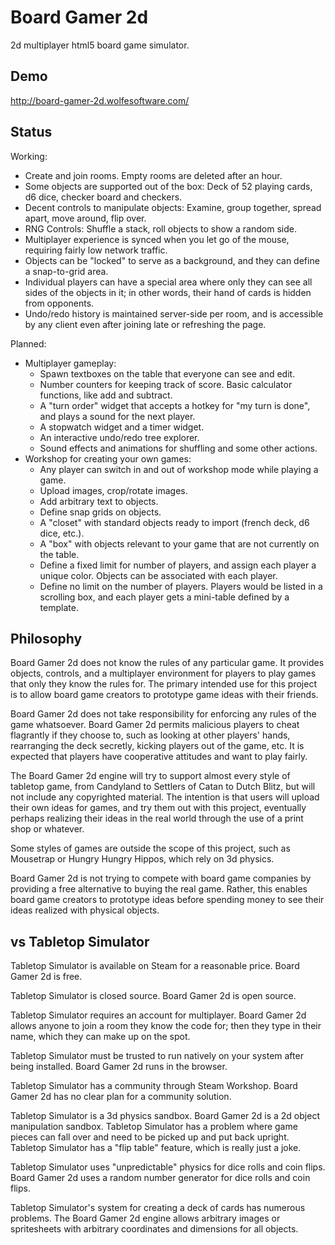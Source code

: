 # Board Gamer 2d

2d multiplayer html5 board game simulator.

## Demo

http://board-gamer-2d.wolfesoftware.com/

## Status

Working:

 * Create and join rooms. Empty rooms are deleted after an hour.
 * Some objects are supported out of the box: Deck of 52 playing cards, d6 dice, checker board and checkers.
 * Decent controls to manipulate objects: Examine, group together, spread apart, move around, flip over.
 * RNG Controls: Shuffle a stack, roll objects to show a random side.
 * Multiplayer experience is synced when you let go of the mouse, requiring fairly low network traffic.
 * Objects can be "locked" to serve as a background, and they can define a snap-to-grid area.
 * Individual players can have a special area where only they can see all sides of the objects in it;
   in other words, their hand of cards is hidden from opponents.
 * Undo/redo history is maintained server-side per room, and is accessible by any client even after joining late or refreshing the page.

Planned:

 * Multiplayer gameplay:
   * Spawn textboxes on the table that everyone can see and edit.
   * Number counters for keeping track of score. Basic calculator functions, like add and subtract.
   * A "turn order" widget that accepts a hotkey for "my turn is done", and plays a sound for the next player.
   * A stopwatch widget and a timer widget.
   * An interactive undo/redo tree explorer.
   * Sound effects and animations for shuffling and some other actions.
 * Workshop for creating your own games:
   * Any player can switch in and out of workshop mode while playing a game.
   * Upload images, crop/rotate images.
   * Add arbitrary text to objects.
   * Define snap grids on objects.
   * A "closet" with standard objects ready to import (french deck, d6 dice, etc.).
   * A "box" with objects relevant to your game that are not currently on the table.
   * Define a fixed limit for number of players, and assign each player a unique color. Objects can be associated with each player.
   * Define no limit on the number of players. Players would be listed in a scrolling box, and each player gets a mini-table defined by a template.

## Philosophy

Board Gamer 2d does not know the rules of any particular game.
It provides objects, controls, and a multiplayer environment for players to play games that only they know the rules for.
The primary intended use for this project is to allow board game creators to prototype game ideas with their friends.

Board Gamer 2d does not take responsibility for enforcing any rules of the game whatsoever.
Board Gamer 2d permits malicious players to cheat flagrantly if they choose to,
such as looking at other players' hands, rearranging the deck secretly, kicking players out of the game, etc.
It is expected that players have cooperative attitudes and want to play fairly.

The Board Gamer 2d engine will try to support almost every style of tabletop game,
from Candyland to Settlers of Catan to Dutch Blitz, but will not include any copyrighted material.
The intention is that users will upload their own ideas for games, and try them out with this project,
eventually perhaps realizing their ideas in the real world through the use of a print shop or whatever.

Some styles of games are outside the scope of this project, such as Mousetrap or Hungry Hungry Hippos, which rely on 3d physics.

Board Gamer 2d is not trying to compete with board game companies by providing a free alternative to buying the real game.
Rather, this enables board game creators to prototype ideas before spending money to see their ideas realized with physical objects.

## vs Tabletop Simulator

Tabletop Simulator is available on Steam for a reasonable price.
Board Gamer 2d is free.

Tabletop Simulator is closed source.
Board Gamer 2d is open source.

Tabletop Simulator requires an account for multiplayer.
Board Gamer 2d allows anyone to join a room they know the code for; then they type in their name, which they can make up on the spot.

Tabletop Simulator must be trusted to run natively on your system after being installed.
Board Gamer 2d runs in the browser.

Tabletop Simulator has a community through Steam Workshop.
Board Gamer 2d has no clear plan for a community solution.

Tabletop Simulator is a 3d physics sandbox.
Board Gamer 2d is a 2d object manipulation sandbox.
Tabletop Simulator has a problem where game pieces can fall over and need to be picked up and put back upright.
Tabletop Simulator has a "flip table" feature, which is really just a joke.

Tabletop Simulator uses "unpredictable" physics for dice rolls and coin flips.
Board Gamer 2d uses a random number generator for dice rolls and coin flips.

Tabletop Simulator's system for creating a deck of cards has numerous problems.
The Board Gamer 2d engine allows arbitrary images or spritesheets with arbitrary coordinates and dimensions for all objects.
